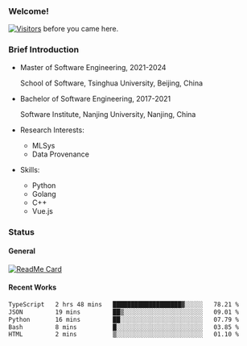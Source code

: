 ### Welcome!

[![Visitors](https://visitor-badge.laobi.icu/badge?page_id=HermitSun.HermitSun)]() before you came here.

### Brief Introduction

- Master of Software Engineering, 2021-2024
  
  School of Software, Tsinghua University, Beijing, China

- Bachelor of Software Engineering, 2017-2021
  
  Software Institute, Nanjing University, Nanjing, China

- Research Interests:
  - MLSys
  - Data Provenance

- Skills:
  - Python
  - Golang
  - C++
  - Vue.js

### Status

#### General

[![ReadMe Card](https://github-readme-stats.hermitsun.vercel.app/api?username=HermitSun&count_private=true&show_icons=true)]()

#### Recent Works

<!--START_SECTION:waka-->

```txt
TypeScript   2 hrs 48 mins   ███████████████████▓░░░░░   78.21 %
JSON         19 mins         ██▒░░░░░░░░░░░░░░░░░░░░░░   09.01 %
Python       16 mins         ██░░░░░░░░░░░░░░░░░░░░░░░   07.79 %
Bash         8 mins          █░░░░░░░░░░░░░░░░░░░░░░░░   03.85 %
HTML         2 mins          ▒░░░░░░░░░░░░░░░░░░░░░░░░   01.10 %
```

<!--END_SECTION:waka-->
